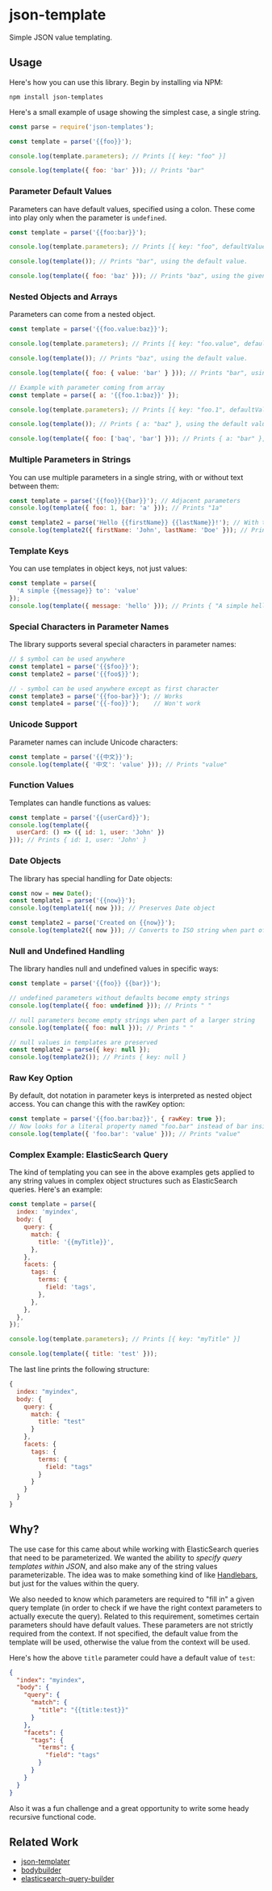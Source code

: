 # json-template

Simple JSON value templating.

## Usage

Here's how you can use this library. Begin by installing via NPM:

`npm install json-templates`

Here's a small example of usage showing the simplest case, a single string.

```js
const parse = require('json-templates');

const template = parse('{{foo}}');

console.log(template.parameters); // Prints [{ key: "foo" }]

console.log(template({ foo: 'bar' })); // Prints "bar"
```

### Parameter Default Values

Parameters can have default values, specified using a colon. These come into play only when the parameter is `undefined`.

```js
const template = parse('{{foo:bar}}');

console.log(template.parameters); // Prints [{ key: "foo", defaultValue: "bar" }]

console.log(template()); // Prints "bar", using the default value.

console.log(template({ foo: 'baz' })); // Prints "baz", using the given value.
```

### Nested Objects and Arrays

Parameters can come from a nested object.

```js
const template = parse('{{foo.value:baz}}');

console.log(template.parameters); // Prints [{ key: "foo.value", defaultValue: "baz" }]

console.log(template()); // Prints "baz", using the default value.

console.log(template({ foo: { value: 'bar' } })); // Prints "bar", using the given value.

// Example with parameter coming from array
const template = parse({ a: '{{foo.1:baz}}' });

console.log(template.parameters); // Prints [{ key: "foo.1", defaultValue: "baz" }]

console.log(template()); // Prints { a: "baz" }, using the default value.

console.log(template({ foo: ['baq', 'bar'] })); // Prints { a: "bar" }, using the given value of array.
```

### Multiple Parameters in Strings

You can use multiple parameters in a single string, with or without text between them:

```js
const template = parse('{{foo}}{{bar}}'); // Adjacent parameters
console.log(template({ foo: 1, bar: 'a' })); // Prints "1a"

const template2 = parse('Hello {{firstName}} {{lastName}}!'); // With text between
console.log(template2({ firstName: 'John', lastName: 'Doe' })); // Prints "Hello John Doe!"
```

### Template Keys

You can use templates in object keys, not just values:

```js
const template = parse({
  'A simple {{message}} to': 'value'
});
console.log(template({ message: 'hello' })); // Prints { "A simple hello to": "value" }
```

### Special Characters in Parameter Names

The library supports several special characters in parameter names:

```js
// $ symbol can be used anywhere
const template1 = parse('{{$foo}}');
const template2 = parse('{{foo$}}');

// - symbol can be used anywhere except as first character
const template3 = parse('{{foo-bar}}'); // Works
const template4 = parse('{{-foo}}');    // Won't work
```

### Unicode Support

Parameter names can include Unicode characters:

```js
const template = parse('{{中文}}');
console.log(template({ '中文': 'value' })); // Prints "value"
```

### Function Values

Templates can handle functions as values:

```js
const template = parse('{{userCard}}');
console.log(template({
  userCard: () => ({ id: 1, user: 'John' })
})); // Prints { id: 1, user: 'John' }
```

### Date Objects

The library has special handling for Date objects:

```js
const now = new Date();
const template1 = parse('{{now}}');
console.log(template1({ now })); // Preserves Date object

const template2 = parse('Created on {{now}}');
console.log(template2({ now })); // Converts to ISO string when part of a larger string
```

### Null and Undefined Handling

The library handles null and undefined values in specific ways:

```js
const template = parse('{{foo}} {{bar}}');

// undefined parameters without defaults become empty strings
console.log(template({ foo: undefined })); // Prints " "

// null parameters become empty strings when part of a larger string
console.log(template({ foo: null })); // Prints " "

// null values in templates are preserved
const template2 = parse({ key: null });
console.log(template2()); // Prints { key: null }
```

### Raw Key Option

By default, dot notation in parameter keys is interpreted as nested object access. You can change this with the rawKey option:

```js
const template = parse('{{foo.bar:baz}}', { rawKey: true });
// Now looks for a literal property named "foo.bar" instead of bar inside foo
console.log(template({ 'foo.bar': 'value' })); // Prints "value"
```

### Complex Example: ElasticSearch Query

The kind of templating you can see in the above examples gets applied to any string values in complex object structures such as ElasticSearch queries. Here's an example:

```js
const template = parse({
  index: 'myindex',
  body: {
    query: {
      match: {
        title: '{{myTitle}}',
      },
    },
    facets: {
      tags: {
        terms: {
          field: 'tags',
        },
      },
    },
  },
});

console.log(template.parameters); // Prints [{ key: "myTitle" }]

console.log(template({ title: 'test' }));
```

The last line prints the following structure:

```js
{
  index: "myindex",
  body: {
    query: {
      match: {
        title: "test"
      }
    },
    facets: {
      tags: {
        terms: {
          field: "tags"
        }
      }
    }
  }
}
```

## Why?

The use case for this came about while working with ElasticSearch queries that need to be parameterized. We wanted the ability to _specify query templates within JSON_, and also make any of the string values parameterizable. The idea was to make something kind of like [Handlebars](http://handlebarsjs.com/), but just for the values within the query.

We also needed to know which parameters are required to "fill in" a given query template (in order to check if we have the right context parameters to actually execute the query). Related to this requirement, sometimes certain parameters should have default values. These parameters are not strictly required from the context. If not specified, the default value from the template will be used, otherwise the value from the context will be used.

Here's how the above `title` parameter could have a default value of `test`:

```json
{
  "index": "myindex",
  "body": {
    "query": {
      "match": {
        "title": "{{title:test}}"
      }
    },
    "facets": {
      "tags": {
        "terms": {
          "field": "tags"
        }
      }
    }
  }
}
```

Also it was a fun challenge and a great opportunity to write some heady recursive functional code.

## Related Work

- [json-templater](https://www.npmjs.com/package/json-templater)
- [bodybuilder](https://github.com/danpaz/bodybuilder)
- [elasticsearch-query-builder](https://github.com/leonardw/elasticsearch-query-builder)
